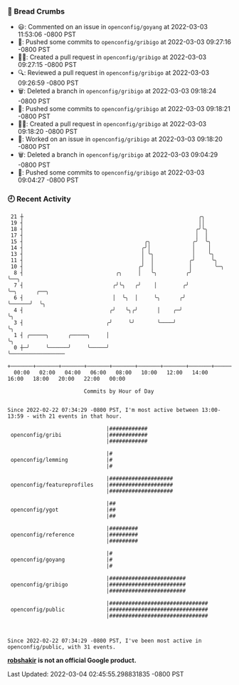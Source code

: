 ### 🍞 Bread Crumbs

 * 😃: Commented on an issue in `openconfig/goyang` at 2022-03-03 11:53:06 -0800 PST
 * 🚢: Pushed some commits to `openconfig/gribigo` at 2022-03-03 09:27:16 -0800 PST
 * ✍🏼: Created a pull request in `openconfig/gribigo` at 2022-03-03 09:27:15 -0800 PST
 * 🔍: Reviewed a pull request in  `openconfig/gribigo` at 2022-03-03 09:26:59 -0800 PST
 * 🗑: Deleted a branch in `openconfig/gribigo` at 2022-03-03 09:18:24 -0800 PST
 * 🚢: Pushed some commits to `openconfig/gribigo` at 2022-03-03 09:18:21 -0800 PST
 * ✍🏼: Created a pull request in `openconfig/gribigo` at 2022-03-03 09:18:20 -0800 PST
 * 👀: Worked on an issue in `openconfig/gribigo` at 2022-03-03 09:18:20 -0800 PST
 * 🗑: Deleted a branch in `openconfig/gribigo` at 2022-03-03 09:04:29 -0800 PST
 * 🚢: Pushed some commits to `openconfig/gribigo` at 2022-03-03 09:04:27 -0800 PST

### 🕘 Recent Activity
```
 21 ┼                                                       ╭╮
 19 ┤                                                       ││
 18 ┤                                                      ╭╯╰╮
 17 ┤                                                      │  │
 15 ┤                                      ╭╮             ╭╯  ╰╮
 14 ┤                                     ╭╯│             │    │
 13 ┤                                     │ ╰╮            │    ╰╮
 11 ┤                                     │  │           ╭╯     ╰╮
 10 ┤                                    ╭╯  │           │       ╰─╮
  8 ┤                             ╭╮     │   ╰╮         ╭╯         ╰──╮
  7 ┤                            ╭╯╰╮   ╭╯    │        ╭╯             ╰─╮      ╭──╮
  6 ┤                            │  ╰╮  │     ╰╮      ╭╯                ╰──────╯  ╰╮
  4 ┤                           ╭╯   ╰╮╭╯      │    ╭─╯                            ╰╮
  3 ┤                          ╭╯     ╰╯       ╰────╯                               ╰╮
  1 ┤ ╭─────╮      ╭─────╮     │                                                     ╰╮
  0 ┼─╯     ╰──────╯     ╰─────╯                                                      ╰─────────────────
    +───────+───────+───────+───────+───────+───────+───────+───────+───────+───────+───────+───────+────
  00:00   02:00   04:00   06:00   08:00   10:00   12:00   14:00   16:00   18:00   20:00   22:00   00:00   

						Commits by Hour of Day


Since 2022-02-22 07:34:29 -0800 PST, I'm most active between 13:00-13:59 - with 21 events in that hour.

```



```
                               |############
 openconfig/gribi              |############
                               |############

                               |#
 openconfig/lemming            |#
                               |#

                               |####################
 openconfig/featureprofiles    |####################
                               |####################

                               |##
 openconfig/ygot               |##
                               |##

                               |#########
 openconfig/reference          |#########
                               |#########

                               |#
 openconfig/goyang             |#
                               |#

                               |########################
 openconfig/gribigo            |########################
                               |########################

                               |###############################
 openconfig/public             |###############################
                               |###############################



Since 2022-02-22 07:34:29 -0800 PST, I've been most active in openconfig/public, with 31 events.

```
**[robshakir](mailto:robjs@google.com) is not an official Google product.**  


Last Updated: 2022-03-04 02:45:55.298831835 -0800 PST
